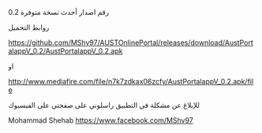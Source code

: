 رقم اصدار أحدث نسخة متوفرة 0.2

روابط التحميل

https://github.com/MShv97/AUSTOnlinePortal/releases/download/AustPortalappV_0.2/AustPortalappV_0.2.apk

او

http://www.mediafire.com/file/n7k7zdkax06zcfy/AustPortalappV_0.2.apk/file

للإبلاغ عن مشكلة في التطبيق راسلوني على صفحتي على الفيسبوك

Mohammad Shehab
https://www.facebook.com/MShv97
